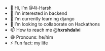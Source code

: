 - 👋 Hi, I’m @4i-Harsh
- 👀 I’m interested in backend
- 🌱 I’m currently learning django
- 💞️ I’m looking to collaborate on Hackathons
- 📫 How to reach me @__hxrshdalvi__
- 😄 Pronouns: he/him
- ⚡ Fun fact: my life 

<!---
4i-Harsh/4i-Harsh is a ✨ special ✨ repository because its `README.md` (this file) appears on your GitHub profile.
You can click the Preview link to take a look at your changes.
--->
